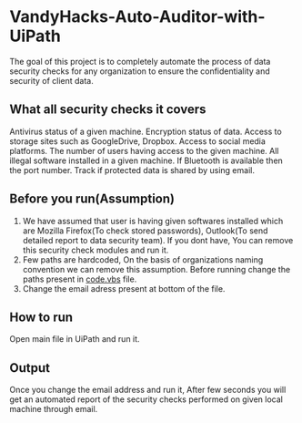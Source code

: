 # VandyHacks-Auto-Auditor-with-UiPath
The goal of this project is to completely automate the process of data security checks for any organization to ensure the confidentiality and security of client data.

## What all security checks it covers
Antivirus status of a given machine.
Encryption status of data.
Access to storage sites such as GoogleDrive, Dropbox.
Access to social media platforms.
The number of users having access to the given machine.
All illegal software installed in a given machine.
If Bluetooth is available then the port number.
Track if protected data is shared by using email.

## Before you run(Assumption)
1. We have assumed that user is having given softwares installed which are Mozilla Firefox(To check stored passwords), Outlook(To send detailed report to data security team). If you dont have, You can remove this security check modules and run it.
2. Few paths are hardcoded, On the basis of organizations naming convention we can remove this assumption. Before running change the paths present in [code.vbs](https://github.com/rlakde/VandyHacks-Auto-Auditor-with-UiPath/blob/master/code.vbs) file.
3. Change the email adress present at bottom of the file.

## How to run
Open main file in UiPath and run it.

## Output
Once you change the email address and run it, After few seconds you will get an automated report of the security checks performed on given local machine through email.
